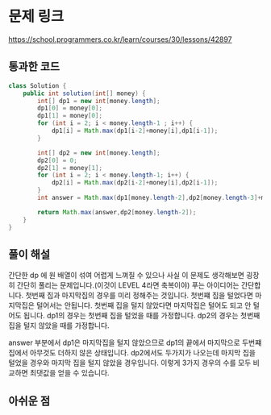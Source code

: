 # 문제 링크
https://school.programmers.co.kr/learn/courses/30/lessons/42897
## 통과한 코드

```java
class Solution {
	public int solution(int[] money) {
		int[] dp1 = new int[money.length];
		dp1[0] = money[0];
		dp1[1] = money[0];
		for (int i = 2; i < money.length-1 ; i++) {
			dp1[i] = Math.max(dp1[i-2]+money[i],dp1[i-1]);
		}

		int[] dp2 = new int[money.length];
		dp2[0] = 0;
		dp2[1] = money[1];
		for (int i = 2; i < money.length-1; i++) {
			dp2[i] = Math.max(dp2[i-2]+money[i],dp2[i-1]);
		}
		int answer = Math.max(dp1[money.length-2],dp2[money.length-3]+money[money.length-1]);

		return Math.max(answer,dp2[money.length-2]);
	}
}
```

## 풀이 해설
간단한 dp 에 원 배열이 섞여 어렵게 느껴질 수 있으나 사실 이 문제도 생각해보면 굉장히 간단히 풀리는 문제입니다.(이것이 LEVEL 4라면 축복이야)
푸는 아이디어는 간단합니다. 첫번째 집과 마지막집의 경우를 미리 정해주는 것입니다.
첫번쨰 집을 털었다면 마지막집은 털어서는 안됩니다.
첫번째 집을 털지 않았다면 마지막집은 털어도 되고 안 털어도 됩니다.
dp1의 경우는 첫번째 집을 털었을 때를 가정합니다.
dp2의 경우는 첫번째 집을 털지 않았을 때를 가정합니다.

answer 부분에서 dp1은 마지막집을 털지 않았으므로 dp1의 끝에서 마지막으로 두번쨰집에서 아무것도 더하지 않은 상태입니다.
dp2에서도 두가지가 나오는데 마지막 집을 털었을 경우와 마지막 집을 털지 않았을 경우입니다.
이렇게 3가지 경우의 수를 모두 비교하면 최댓값을 얻을 수 있습니다.

## 아쉬운 점
